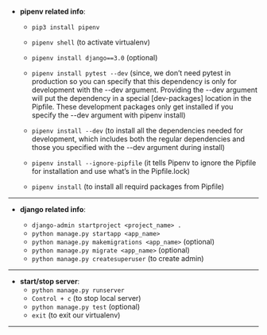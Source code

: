 -   **pipenv related info**:

    -   `pip3 install pipenv`
    -   `pipenv shell` (to activate virtualenv)
    -   `pipenv install django==3.0` (optional)

    -   `pipenv install pytest --dev` (since, we don’t need pytest in production so you can specify that this dependency is only for development with the --dev argument. Providing the --dev argument will put the dependency in a special [dev-packages] location in the Pipfile. These development packages only get installed if you specify the --dev argument with pipenv install)

    -   `pipenv install --dev` (to install all the dependencies needed for development, which includes both the regular dependencies and those you specified with the --dev argument during install)

    -   `pipenv install --ignore-pipfile` (it tells Pipenv to ignore the Pipfile for installation and use what’s in the Pipfile.lock)

    -   `pipenv install` (to install all requird packages from Pipfile)

---

-   **django related info**:

    -   `django-admin startproject <project_name> .`
    -   `python manage.py startapp <app_name>`
    -   `python manage.py makemigrations <app_name>` (optional)
    -   `python manage.py migrate <app_name>` (optional)
    -   `python manage.py createsuperuser` (to create admin)

---

-   **start/stop server**:
    -   `python manage.py runserver`
    -   `Control + c` (to stop local server)
    -   `python manage.py test` (optional)
    -   `exit` (to exit our virtualenv)

---
